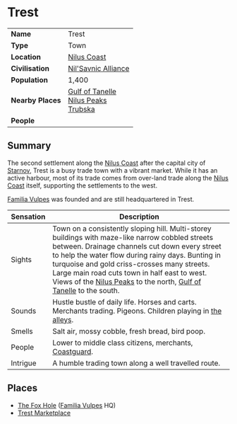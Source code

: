 # Trest

|||
| --- | --- |
| **Name** | Trest | place.4
| **Type** | Town |
| **Location** | [Nilus Coast](../../civilisations/nilsavnic-alliance/states/nilus-coast.md) |
| **Civilisation** | [Nil'Savnic Alliance](../../civilisations/nilsavnic-alliance/nilsavnic-alliance.md) |
| **Population** | 1,400 |
| **Nearby Places** | [Gulf of Tanelle](../seas-oceans/gulf-of-tanelle.md)<br>[Nilus Peaks](../mountains/nilus-peaks.md)<br>[Trubska](../villages/trubska.md) |
| **People** | |

## Summary

The second settlement along the [Nilus Coast](../../civilisations/nilsavnic-alliance/states/nilus-coast.md) after the capital city of [Starnov](../cities/starnov.md), Trest is a busy trade town with a vibrant market. While it has an active harbour, most of its trade comes from over-land trade along the [Nilus Coast](../../civilisations/nilsavnic-alliance/states/nilus-coast.md) itself, supporting the settlements to the west.

[Familia Vulpes](../../organisations/familia-vulpes.md) was founded and are still headquartered in Trest.

| Sensation | Description |
| ---- | --- |
| Sights | Town on a consistently sloping hill. Multi-storey buildings with maze-like narrow cobbled streets between. Drainage channels cut down every street to help the water flow during rainy days. Bunting in turquoise and gold criss-crosses many streets. Large main road cuts town in half east to west. Views of the [Nilus Peaks](../mountains/nilus-peaks.md) to the north, [Gulf of Tanelle](../seas-oceans/gulf-of-tanelle.md) to the south. |
| Sounds | Hustle bustle of daily life. Horses and carts. Merchants trading. Pigeons. Children playing in [the alleys](../buildings/shops/the-alley.md). |
| Smells | Salt air, mossy cobble, fresh bread, bird poop. |
| People | Lower to middle class citizens, merchants, [Coastguard](../../organisations/coastguard.md). |
| Intrigue | A humble trading town along a well travelled route. |

## Places

- [The Fox Hole](../buildings/the-fox-hole.md) ([Familia Vulpes](../../organisations/familia-vulpes.md) HQ)
- [Trest Marketplace](../structures/trest-marketplace.md)
